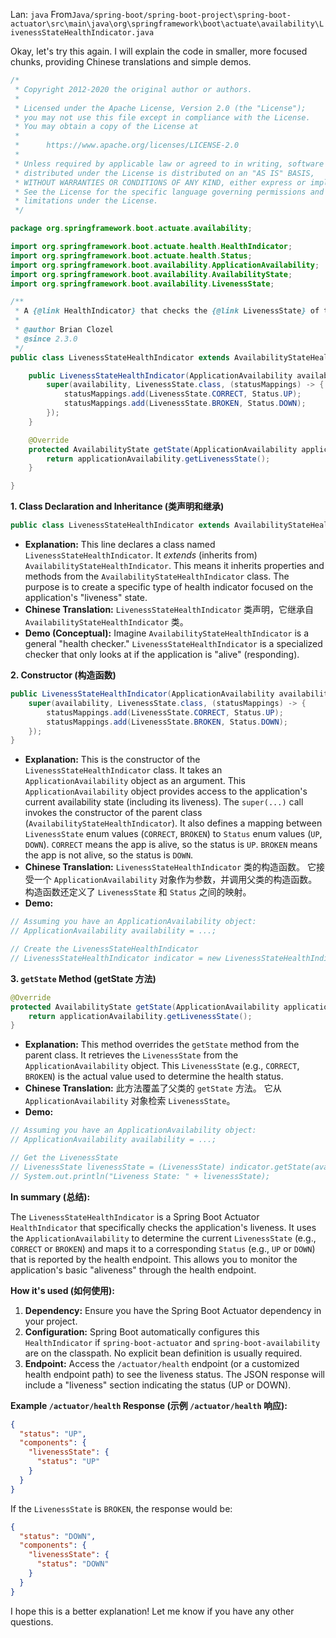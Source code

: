 Lan: `java` From`Java/spring-boot/spring-boot-project\spring-boot-actuator\src\main\java\org\springframework\boot\actuate\availability\LivenessStateHealthIndicator.java`

Okay, let's try this again. I will explain the code in smaller, more focused chunks, providing Chinese translations and simple demos.

```java
/*
 * Copyright 2012-2020 the original author or authors.
 *
 * Licensed under the Apache License, Version 2.0 (the "License");
 * you may not use this file except in compliance with the License.
 * You may obtain a copy of the License at
 *
 *      https://www.apache.org/licenses/LICENSE-2.0
 *
 * Unless required by applicable law or agreed to in writing, software
 * distributed under the License is distributed on an "AS IS" BASIS,
 * WITHOUT WARRANTIES OR CONDITIONS OF ANY KIND, either express or implied.
 * See the License for the specific language governing permissions and
 * limitations under the License.
 */

package org.springframework.boot.actuate.availability;

import org.springframework.boot.actuate.health.HealthIndicator;
import org.springframework.boot.actuate.health.Status;
import org.springframework.boot.availability.ApplicationAvailability;
import org.springframework.boot.availability.AvailabilityState;
import org.springframework.boot.availability.LivenessState;

/**
 * A {@link HealthIndicator} that checks the {@link LivenessState} of the application.
 *
 * @author Brian Clozel
 * @since 2.3.0
 */
public class LivenessStateHealthIndicator extends AvailabilityStateHealthIndicator {

	public LivenessStateHealthIndicator(ApplicationAvailability availability) {
		super(availability, LivenessState.class, (statusMappings) -> {
			statusMappings.add(LivenessState.CORRECT, Status.UP);
			statusMappings.add(LivenessState.BROKEN, Status.DOWN);
		});
	}

	@Override
	protected AvailabilityState getState(ApplicationAvailability applicationAvailability) {
		return applicationAvailability.getLivenessState();
	}

}
```

**1. Class Declaration and Inheritance (类声明和继承)**

```java
public class LivenessStateHealthIndicator extends AvailabilityStateHealthIndicator {
```

*   **Explanation:**  This line declares a class named `LivenessStateHealthIndicator`.  It *extends* (inherits from) `AvailabilityStateHealthIndicator`. This means it inherits properties and methods from the `AvailabilityStateHealthIndicator` class. The purpose is to create a specific type of health indicator focused on the application's "liveness" state.
*   **Chinese Translation:**  `LivenessStateHealthIndicator` 类声明，它继承自 `AvailabilityStateHealthIndicator` 类。
*   **Demo (Conceptual):** Imagine `AvailabilityStateHealthIndicator` is a general "health checker."  `LivenessStateHealthIndicator` is a specialized checker that only looks at if the application is "alive" (responding).

**2. Constructor (构造函数)**

```java
public LivenessStateHealthIndicator(ApplicationAvailability availability) {
    super(availability, LivenessState.class, (statusMappings) -> {
        statusMappings.add(LivenessState.CORRECT, Status.UP);
        statusMappings.add(LivenessState.BROKEN, Status.DOWN);
    });
}
```

*   **Explanation:** This is the constructor of the `LivenessStateHealthIndicator` class.  It takes an `ApplicationAvailability` object as an argument. This `ApplicationAvailability` object provides access to the application's current availability state (including its liveness).  The `super(...)` call invokes the constructor of the parent class (`AvailabilityStateHealthIndicator`). It also defines a mapping between `LivenessState` enum values (`CORRECT`, `BROKEN`) to `Status` enum values (`UP`, `DOWN`).  `CORRECT` means the app is alive, so the status is `UP`.  `BROKEN` means the app is not alive, so the status is `DOWN`.
*   **Chinese Translation:**  `LivenessStateHealthIndicator` 类的构造函数。 它接受一个 `ApplicationAvailability` 对象作为参数，并调用父类的构造函数。 构造函数还定义了 `LivenessState` 和 `Status` 之间的映射。
*   **Demo:**

```java
// Assuming you have an ApplicationAvailability object:
// ApplicationAvailability availability = ...;

// Create the LivenessStateHealthIndicator
// LivenessStateHealthIndicator indicator = new LivenessStateHealthIndicator(availability);
```

**3. `getState` Method (getState 方法)**

```java
@Override
protected AvailabilityState getState(ApplicationAvailability applicationAvailability) {
    return applicationAvailability.getLivenessState();
}
```

*   **Explanation:** This method overrides the `getState` method from the parent class. It retrieves the `LivenessState` from the `ApplicationAvailability` object.  This `LivenessState` (e.g., `CORRECT`, `BROKEN`) is the actual value used to determine the health status.
*   **Chinese Translation:**  此方法覆盖了父类的 `getState` 方法。 它从 `ApplicationAvailability` 对象检索 `LivenessState`。
*   **Demo:**

```java
// Assuming you have an ApplicationAvailability object:
// ApplicationAvailability availability = ...;

// Get the LivenessState
// LivenessState livenessState = (LivenessState) indicator.getState(availability);
// System.out.println("Liveness State: " + livenessState);
```

**In summary (总结):**

The `LivenessStateHealthIndicator` is a Spring Boot Actuator `HealthIndicator` that specifically checks the application's liveness. It uses the `ApplicationAvailability` to determine the current `LivenessState` (e.g., `CORRECT` or `BROKEN`) and maps it to a corresponding `Status` (e.g., `UP` or `DOWN`) that is reported by the health endpoint. This allows you to monitor the application's basic "aliveness" through the health endpoint.

**How it's used (如何使用):**

1.  **Dependency:** Ensure you have the Spring Boot Actuator dependency in your project.
2.  **Configuration:**  Spring Boot automatically configures this `HealthIndicator` if `spring-boot-actuator` and `spring-boot-availability` are on the classpath.  No explicit bean definition is usually required.
3.  **Endpoint:** Access the `/actuator/health` endpoint (or a customized health endpoint path) to see the liveness status. The JSON response will include a "liveness" section indicating the status (UP or DOWN).

**Example `/actuator/health` Response (示例 `/actuator/health` 响应):**

```json
{
  "status": "UP",
  "components": {
    "livenessState": {
      "status": "UP"
    }
  }
}
```

If the `LivenessState` is `BROKEN`, the response would be:

```json
{
  "status": "DOWN",
  "components": {
    "livenessState": {
      "status": "DOWN"
    }
  }
}
```

I hope this is a better explanation! Let me know if you have any other questions.
